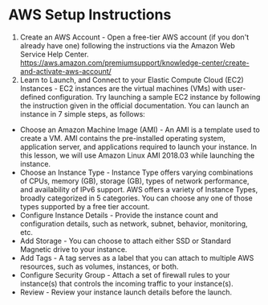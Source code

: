# AWS Setup Instructions
1. Create an AWS Account - Open a free-tier AWS account (if you don't already have one) following the instructions via the Amazon Web Service Help Center. https://aws.amazon.com/premiumsupport/knowledge-center/create-and-activate-aws-account/
2. Learn to Launch, and Connect to your Elastic Compute Cloud (EC2) Instances - EC2 instances are the virtual machines (VMs) with user-defined configuration. Try launching a sample EC2 instance by following the instruction given in the official documentation. You can launch an instance in 7 simple steps, as follows:
- Choose an Amazon Machine Image (AMI) - An AMI is a template used to create a VM. AMI contains the pre-installed operating system, application server, and applications required to launch your instance. In this lesson, we will use Amazon Linux AMI 2018.03 while launching the instance.
- Choose an Instance Type - Instance Type offers varying combinations of CPUs, memory (GB), storage (GB), types of network performance, and availability of IPv6 support. AWS offers a variety of Instance Types, broadly categorized in 5 categories. You can choose any one of those types supported by a free tier account.
- Configure Instance Details - Provide the instance count and configuration details, such as network, subnet, behavior, monitoring, etc.
- Add Storage - You can choose to attach either SSD or Standard Magnetic drive to your instance.
- Add Tags - A tag serves as a label that you can attach to multiple AWS resources, such as volumes, instances, or both.
- Configure Security Group - Attach a set of firewall rules to your instance(s) that controls the incoming traffic to your instance(s).
- Review - Review your instance launch details before the launch.
